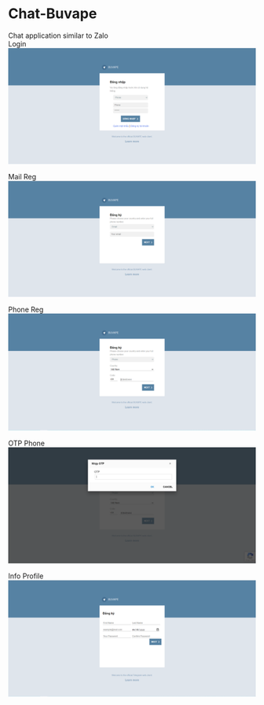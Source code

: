 # Chat-Buvape
Chat application similar to Zalo <br>
Login <br>
<img src="https://github.com/hmqiwtCode/Chat-Buvape/blob/master/imgs/index.PNG"><br>

Mail Reg <br>
<img src="https://github.com/hmqiwtCode/Chat-Buvape/blob/master/imgs/mailreg.PNG"><br>

Phone Reg <br>
<img src="https://github.com/hmqiwtCode/Chat-Buvape/blob/master/imgs/phonereg.PNG"><br>

OTP Phone
<img src="https://github.com/hmqiwtCode/Chat-Buvape/blob/master/imgs/otpphone.PNG"><br>

Info Profile
<img src="https://github.com/hmqiwtCode/Chat-Buvape/blob/master/imgs/info.PNG"><br>

